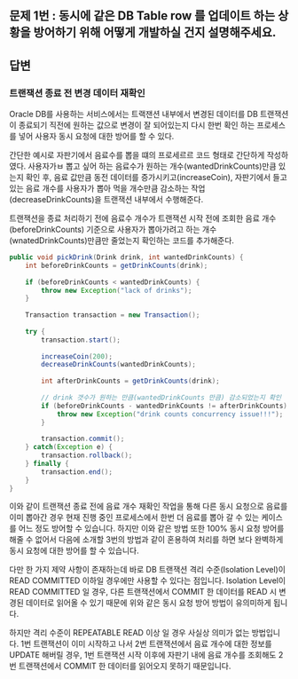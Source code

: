 ## 문제 1번 : 동시에 같은 DB Table row 를 업데이트 하는 상황을 방어하기 위해 어떻게 개발하실 건지 설명해주세요.

## 답변

### 트랜잭션 종료 전 변경 데이터 재확인

Oracle DB를 사용하는 서비스에서는 트랙잰션 내부에서 변경된 데이터를 DB 트랜잭션이 종료되기 직전에 원하는 값으로 변경이 잘 되어있는지 다시 한번 확인 하는 프로세스를 넣어 사용자 동시 요청에 대한 방어를 할 수 있다.

간단한 예시로 자판기에서 음료수를 뽑을 떄의 프로세르르 코드 형태로 간단하게 작성하였다. 사용자가ㅂ 뽑고 싶어 하는 음료수가 원하는 개수(wantedDrinkCounts)만큼 있는지 확인 후, 음료 값만큼 동전 데이터를 증가시키고(increaseCoin), 자판기에서 들고 있는 음료 개수를 사용자가 뽑아 먹을 개수만큼 감소하는 작업(decreaseDrinkCounts)을 트랜잭션 내부에서 수행해준다.

트랜잭션을 종료 처리하기 전에 음료수 개수가 트랜잭션 시작 전에 조회한 음료 개수(beforeDrinkCounts) 기준으로 사용자가 뽑아가려고 하는 개수(wnatedDrinkCounts)만큼만 줄었는지 확인하는 코드를 추가해준다.

```java
public void pickDrink(Drink drink, int wantedDrinkCounts) {
	int beforeDrinkCounts = getDrinkCounts(drink);
    
    if (beforeDrinkCounts < wantedDrinkCounts) {
    	throw new Exception("lack of drinks");
    }
    
    Transaction transaction = new Transaction();
    
    try {
    	transaction.start();
        
        increaseCoin(200);
        decreaseDrinkCounts(wantedDrinkCounts);
        
        int afterDrinkCounts = getDrinkCounts(drink);
        
        // drink 갯수가 원하는 만큼(wantedDrinkCounts 만큼) 감소되었는지 확인
        if (beforeDrinkCounts - wantedDrinkCounts != afterDrinkCounts) {
        	throw new Exception("drink counts concurrency issue!!!");
        }
        
        transaction.commit();
    } catch(Exception e) {
    	transaction.rollback();
    } finally {
    	transaction.end();
    }
}
```

이와 같이 트랜잭션 종료 전에 음료 개수 재확인 작업을 통해 다른 동시 요청으로 음료를 이미 뽑아간 경우 현재 진행 중인 프로세스에서 한번 더 음료를 뽑아 갈 수 있는 케이스를 어느 정도 방어할 수 있습니다. 하지만 이와 같은 방법 또한 100% 동시 요청 방어를 해줄 수 없어서 다음에 소개할 3번의 방법과 같이 혼용하여 처리를 하면 보다 완벽하게 동시 요청에 대한 방어를 할 수 있습니다.

다만 한 가지 제약 사항이 존재하는데 바로 DB 트랜잭션 격리 수준(Isolation Level)이 READ COMMITTED 이하일 경우에만 사용할 수 있다는 점입니다. Isolation Level이 READ COMMITTED 일 경우, 다른 트랜잭션에서 COMMIT 한 데이터를 READ 시 변경된 데이터로 읽어올 수 있기 때문에 위와 같은 동시 요청 방어 방법이 유의미하게 됩니다.

하지만 격리 수준이 REPEATABLE READ 이상 일 경우 사실상 의미가 없는 방법입니다. 1번 트랜잭션이 이미 시작하고 나서 2번 트랜잭션에서 음료 개수에 대한 정보를 UPDATE 해버릴 경우, 1번 트랜잭션 시작 이후에 자판기 내에 음료 개수를 조회해도 2번 트랜잭션에서 COMMIT 한 데이터를 읽어오지 못하기 때문입니다.


